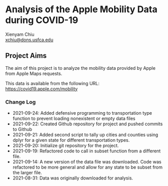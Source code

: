 # Analysis of the Apple Mobility Data during COVID-19

Xienyam Chiu  
xchiu@dons.usfca.edu  

## Project Aims
The aim of this project is to analyze the mobility data provided by Apple from Apple Maps requests.

This data is available from the following URL:
https://covid19.apple.com/mobility

### Change Log
* 2021-09-24: Added defensive programming to transportation type function to prevent loading nonexistent or empty data files
* 2021-09-22: Created Github repository for project and pushed commits to Github
* 2021-09-21: Added second script to tally up cities and counties using dplyr for a given state for different transportation types.
* 2021-09-20: Initialize git repository for the project.
* 2021-09-19: Refactored code to call in subset function from a different file.
* 2021-09-14: A new version of the data file was downloaded. Code was refactored to be more general and allow for any state to be subset from the larger file.
* 2021-08-31: Data was originally downloaded for analysis.
